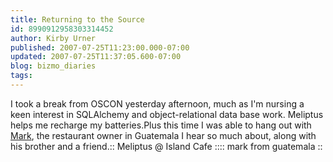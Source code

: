 ```yaml
---
title: Returning to the Source
id: 8990912958303314452
author: Kirby Urner
published: 2007-07-25T11:23:00.000-07:00
updated: 2007-07-25T11:37:05.600-07:00
blog: bizmo_diaries
tags: 
---
```


I took a break from OSCON yesterday afternoon, much as I'm nursing a keen interest in SQLAlchemy and   object-relational data base work.  Meliptus helps me recharge my batteries.Plus this time I was able to hang out with [Mark](http://mybizmo.blogspot.com/2005/11/wednesday-pauling-house.html), the restaurant owner in Guatemala I hear so much about, along with his brother and a friend.[](https://blogger.googleusercontent.com/img/b/R29vZ2xl/AVvXsEip912jbN8aiz0JI5Z41C_ufeewqVVvG2xSPzKgTNLnWW3yRwpcy5YDFtUumm-921NwIOK-EHMBJsz43RUFEgYqyDaBYuAAmm5Sz3WDU7l-40f1nTIMY7-syW3Nq6T4d2wrGXxc/s1600-h/meliptus.jpg):: Meliptus @ Island Cafe ::[](https://blogger.googleusercontent.com/img/b/R29vZ2xl/AVvXsEitdD2twewAAnRTLscOgAL7HE7CpIph7ZwGBG_QnIrHBP3SGbjW7I-MJw0yRi2lSK1HXekUEnEdH9w640qcRpGDtdua_b0bl2xXN-RH8uxMVPjvKRnZ10g-Zlec5LKpLsBLFP9P/s1600-h/markguatemala.jpg):: mark from guatemala ::